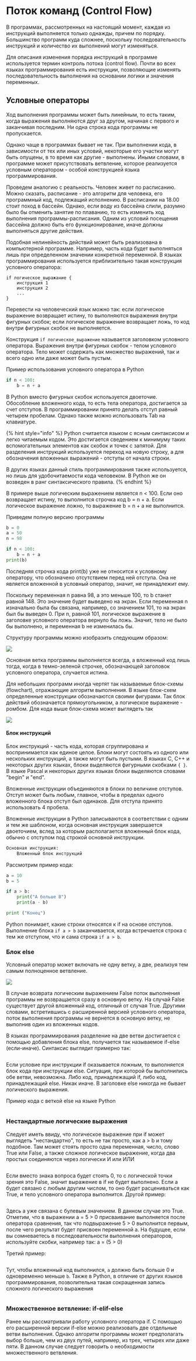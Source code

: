 # Поток команд \(Control Flow\)

В программах, рассмотренных на настоящий момент, каждая из инструкций выполняется только однажды, причем по порядку. Большинство программ куда сложнее, поскольку последовательность инструкций и количество их выполнений могут изменяться.

Для описания изменения порядка инструкций в программе используется термин контроль потока \(control flow\). Почти во всех языках программирования есть инструкции, позволяющие изменять последовательность выполнения на основании логики и значения переменных.

## Условные операторы

Ход выполнения программы может быть линейным, то есть таким, когда выражения выполняются друг за другом, начиная с первого и заканчивая последним. Ни одна строка кода программы не пропускается.

Однако чаще в программах бывает не так. При выполнении кода, в зависимости от тех или иных условий, некоторые его участки могут быть опущены, в то время как другие - выполнены. Иными словами, в программе может присутствовать ветвление, которое реализуется условным оператором - особой конструкцией языка программирования.

Проведем аналогию с реальность. Человек живет по расписанию. Можно сказать, расписание - это алгоритм для человека, его программный код, подлежащий исполнению. В расписании на 18.00 стоит поход в бассейн. Однако, если воду из бассейна слили, разумно было бы отменить занятие по плаванию, то есть изменить ход выполнения программы-расписания. Одним из условий посещения бассейна должно быть его функционирование, иначе должны выполняться другие действия.

Подобная нелинейность действий может быть реализована в компьютерной программе. Например, часть кода будет выполняться лишь при определенном значении конкретной переменной. В языках программирования используется приблизительно такая конструкция условного оператора:

```text
if логическое_выражание {
    инструкция 1
    инструкция 2
    ...
}
```

Перевести на человеческий язык можно так: если логическое выражение возвращает истину, то выполняются выражения внутри фигурных скобок; если логическое выражение возвращает ложь, то код внутри фигурных скобок не выполняется.

Конструкция `if логическое_выражение` называется заголовком условного оператора. Выражения внутри фигурных скобок - телом условного оператора. Тело может содержать как множество выражений, так и всего одно или даже может быть пустым.

Пример использования условного оператора в Python

```python
if n < 100:
    b = n + a
```

В Python вместо фигурных скобок используется двоеточие. Обособление вложенного кода, то есть тела оператора, достигается за счет отступов. В программировании принято делать отступ равный четырем пробелам. Однако также можно использовать Tab на клавиатуре.

{% hint style="info" %}
Python считается языком с ясным синтаксисом и легко читаемым кодом. Это достигается сведением к минимуму таких вспомогательных элементов как скобок и точек с запятой. Для разделения инструкций используется переход на новую строку, а для обозначения вложенных выражений - отступы от начала строки.

В других языках данный стиль программирования также используется, но лишь для удобочитаемости кода человеком. В Python же он возведен в ранг синтаксического правила.
{% endhint %}

В примере выше логическим выражением является n &lt; 100. Если оно возвращает истину, то выполнится строчка код b = n + a. Если логическое выражение ложно, то выражение b = n + a не выполнится.

Приведем полную версию программы

```python
b = 0
a = 50
n = 98

if n < 100:
    b = n + a
print(b)
```

Последняя строчка кода print\(b\) уже не относится к условному оператору, что обозначено отсутствием перед ней отступа. Она не является вложенной в условный оператор, значит, не принадлежит ему.

Поскольку переменная n равна 98, а это меньше 100, то b станет равной 148. Это значение будет выведено на экран. Если переменная n изначально была бы связана, например, со значением 101, то на экран был бы выведен 0. При n, равной 101, логическое выражение в заголовке условного оператора вернуло бы ложь. Значит, тело не было бы выполнено, и переменная b не изменилась бы.

Структуру программы можно изобразить следующим образом:

![](../../.gitbook/assets/image%20%2814%29.png)

Основная ветка программы выполняется всегда, а вложенный код лишь тогда, когда в темно-зеленой строчке, обозначающей заголовок условного оператора, случается истина.

Для небольших программ иногда чертят так называемые блок-схемы \(flowchart\), отражающие алгоритм выполнения. В языке блок-схем определенные конструкции обозначаются своими фигурами. Так блок действий обозначается прямоугольником, а логическое выражение - ромбом. Для кода выше блок-схема может выглядеть так

![](../../.gitbook/assets/image%20%2838%29.png)

#### Блок инструкций

Блок инструкций - часть кода, которая сгруппирована и воспринимается как единое целое. Блоки могут состоять из одного или нескольких инструкций, а также могут быть пустыми. В языках C, C++ и некоторых других языках, блоки выделяются фигурными скобками `{ }`. В языке Pascal и некоторых других языках блоки выделяются словами "begin" и "end".

Вложенные инструкции объединяются в блоки по величине отступов. Отступ может быть любым, главное, чтобы в пределах одного вложенного блока отступ был одинаков. Для отступа принято использовать 4 пробела.

Вложенные инструкции в Python записываются в соответствии с одним и тем же шаблоном, когда основная инструкция завершается двоеточием, вслед за которым располагается вложенный блок кода, обычно с отступом под строкой основной инструкции.

```python
Основная инструкция:
    Вложенный блок инструкций
```

Рассмотрим пример кода:

```python
a = 10
b = 5

if a > b:
    print("A больше B")
    print(a - b)

print ("Конец")
```

Python понимает, какие строки относятся к if на основе отступов. Выполнение блока `if a > b` заканчивается, когда встречается строка с тем же отступом, что и сама строка `if a > b`.

### Блок else

Условный оператор может включать не одну ветку, а две, реализуя тем самым полноценное ветвление.

![](../../.gitbook/assets/image%20%2840%29.png)

В случае возврата логическим выражением False поток выполнения программы не возвращается сразу в основную ветку. На случай False существует другой вложенный код, отличный от случая True. Другими словами, встретившись с расширенной версией условного оператора, поток выполнения программы не вернется в основную ветку, не выполнив один из вложенных кодов.

В языках программирования разделение на две ветви достигается с помощью добавления блока else, получается так называемое if-else \(если-иначе\). Синтаксис выглядит примерно так:

```python

```

Если условие при инструкции if оказывается ложным, то выполняется блок кода при инструкции else. Ситуация, при которой бы выполнились обе ветви, невозможна. Либо код, принадлежащий if, либо код, принадлежащий else. Никак иначе. В заголовке else никогда не бывает логического выражения.

Пример кода с веткой else на языке Python

```python

```

### Нестандартные логические выражения

Следует иметь ввиду, что логическое выражение при if может выглядеть "нестандартно", то есть не так просто, как a &gt; b и тому подобное. Там может стоять просто одна переменная, число, слово True или False, а также сложное логическое выражение, когда два простых соединяются через логически И или ИЛИ

```python

```

Если вместо знака вопроса будет стоять 0, то с логической точки зрения это False, значит выражение в if не будет выполнено. Если a будет связано с любым другим числом, то оно будет расцениваться как True, и тело условного оператора выполнится. Другой пример:

```python

```

Здесь a уже связана с булевым значением. В данном случае это True. Отметим, что в выражении a = 5 &gt; 0 присваивание выполняется после оператора сравнения, так что подвыражение 5 &gt; 0 выполнится первым, после чего результат будет присвоен переменной a. На будущее, если вы сомневаетесь в последовательности выполнения операторов, используйте скобки, например так: a = \(5 &gt; 0\)

Третий пример:

```python

```

Тут, чтобы вложенный код выполнился, `a` должно быть больше 0 и одновременно меньше `b`. Также в Python, в отличие от других языков программирования, позволительна такая сокращенная запись сложного логического выражения

```python

```

### Множественное ветвление: if-elif-else

Ранее мы рассматривали работу условного оператора if. С помощью его расширенной версии if-else можно реализовать две отдельные ветви выполнения. Однако алгоритм программы может предполагать выбор больше, чем из двух путей, например, из трех, четырех или даже пяти. В данном случае следует говорить о необходимости множественного ветвления.



